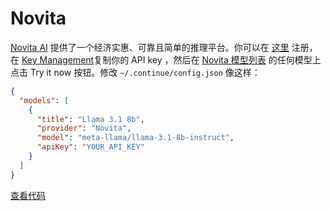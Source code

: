 # Novita

[Novita AI](https://novita.ai?utm_source=github_continuedev&utm_medium=github_readme&utm_campaign=github_link) 提供了一个经济实惠、可靠且简单的推理平台。你可以在 [这里](https://novita.ai/user/login?&redirect=/&utm_source=github_continuedev&utm_medium=github_readme&utm_campaign=github_link) 注册，在 [Key Management](https://novita.ai/settings/key-management?utm_source=github_continuedev&utm_medium=github_readme&utm_campaign=github_link)复制你的 API key ，然后在 [Novita 模型列表](https://novita.ai/llm-api?utm_source=github_continuedev&utm_medium=github_readme&utm_campaign=github_link) 的任何模型上点击 Try it now 按钮。修改 `~/.continue/config.json` 像这样：

```json title="config.json"
{
  "models": [
    {
      "title": "Llama 3.1 8b",
      "provider": "Novita",
      "model": "meta-llama/llama-3.1-8b-instruct",
      "apiKey": "YOUR_API_KEY"
    }
  ]
}
```

[查看代码](https://github.com/continuedev/continue/blob/main/core/llm/llms/Novita.ts)
